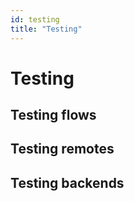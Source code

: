 ```yaml
---
id: testing
title: "Testing"
---
```


# Testing

## Testing flows

## Testing remotes

## Testing backends
